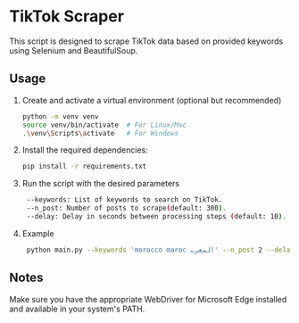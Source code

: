 
# TikTok Scraper

This script is designed to scrape TikTok data based on provided keywords using Selenium and BeautifulSoup.

## Usage

1. Create and activate a virtual environment (optional but recommended)
   ```bash
   python -m venv venv
   source venv/bin/activate  # For Linux/Mac
   .\venv\Scripts\activate   # For Windows

2. Install the required dependencies:
   ```bash
   pip install -r requirements.txt

3. Run the script with the desired parameters
   ```bash
    --keywords: List of keywords to search on TikTok.
    --n_post: Number of posts to scrape(default: 300).
    --delay: Delay in seconds between processing steps (default: 10).
4. Example
   ```bash
    python main.py --keywords 'morocco maroc المغرب' --n_post 2 --delay 20
## Notes
Make sure you have the appropriate WebDriver for Microsoft Edge installed and available in your system's PATH.
